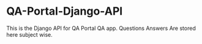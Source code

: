 # QA-Portal-Django-API
This is the Django API for QA Portal QA app. Questions Answers Are stored here subject wise.
